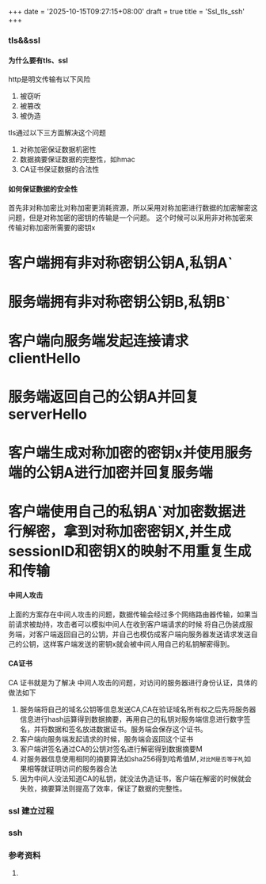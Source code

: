 +++
date = '2025-10-15T09:27:15+08:00'
draft = true
title = 'Ssl_tls_ssh'
+++
### tls&&ssl
#### 为什么要有tls、ssl
http是明文传输有以下风险
1. 被窃听
2. 被篡改
3. 被伪造

tls通过以下三方面解决这个问题
1. 对称加密保证数据机密性
2. 数据摘要保证数据的完整性，如hmac
3. CA证书保证数据的合法性
#### 如何保证数据的安全性
首先非对称加密比对称加密更消耗资源，所以采用对称加密进行数据的加密解密这问题，但是对称加密的密钥的传输是一个问题。
这个时候可以采用非对称加密来传输对称加密所需要的密钥x
#  客户端拥有非对称密钥公钥A,私钥A`
#  服务端拥有非对称密钥公钥B,私钥B`
#  客户端向服务端发起连接请求clientHello
#  服务端返回自己的公钥A并回复serverHello
#  客户端生成对称加密的密钥x并使用服务端的公钥A进行加密并回复服务端
#  客户端使用自己的私钥A`对加密数据进行解密，拿到对称加密密钥X,并生成sessionID和密钥X的映射不用重复生成和传输
#### 中间人攻击
上面的方案存在中间人攻击的问题，数据传输会经过多个网络路由器传输，如果当前请求被劫持，攻击者可以模拟中间人在收到客户端请求的时候
将自己伪装成服务端，对客户端返回自己的公钥，并自己也模仿成客户端向服务器发送请求发送自己的公钥，这样客户端发送的密钥x就会被中间人用自己的私钥解密得到。
#### CA证书
CA 证书就是为了解决 中间人攻击的问题，对访问的服务器进行身份认证，具体的做法如下
1. 服务端将自己的域名公钥等信息发送CA,CA在验证域名所有权之后先将服务器信息进行hash运算得到数据摘要，再用自己的私钥对服务端信息进行数字签名，并将数据和签名放进数据证书。服务端会保存这个证书。
2. 客户端向服务端发起请求的时候，服务端会返回这个证书
3. 客户端讲签名通过CA的公钥对签名进行解密得到数据摘要M
4. 对服务器信息使用相同的摘要算法如sha256得到哈希值M`,对比M是否等于M`,如果相等就证明访问的服务器合法
5. 因为中间人没法知道CA的私钥，就没法伪造证书，客户端在解密的时候就会失败，摘要算法则提高了效率，保证了数据的完整性。
### ssl 建立过程

### ssh
### 参考资料
1. 
